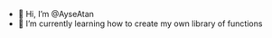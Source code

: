- 👋 Hi, I’m @AyseAtan
- 🌱 I’m currently learning how to create my own library of functions

<!---
AyseAtan/AyseAtan is a ✨ special ✨ repository because its `README.md` (this file) appears on your GitHub profile.
You can click the Preview link to take a look at your changes.
--->

